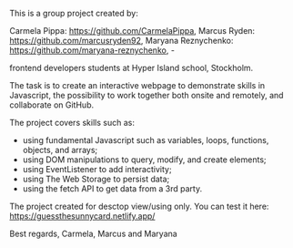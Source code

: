 This is a group project created by:

Carmela Pippa: https://github.com/CarmelaPippa,
Marcus Ryden: https://github.com/marcusryden92,
Maryana Reznychenko: https://github.com/maryana-reznychenko, -

frontend developers students at Hyper Island school, Stockholm.

The task is to create an interactive webpage to demonstrate skills in Javascript, the possibility to work together both onsite and remotely, and collaborate on GitHub.

The project covers skills such as:
- using fundamental Javascript such as variables, loops, functions, objects, and arrays;
- using DOM manipulations to query, modify, and create elements;
- using EventListener to add interactivity;
- using The Web Storage to persist data;
- using the fetch API to get data from a 3rd party.


The project created for desctop view/using only.
You can test it here: https://guessthesunnycard.netlify.app/



Best regards,
Carmela, Marcus and Maryana
